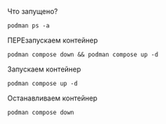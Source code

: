 Что запущено?
```shell
podman ps -a
```

ПЕРЕзапускаем контейнер
```shell
podman compose down && podman compose up -d
```
Запускаем контейнер
```shell
podman compose up -d
```

Останавливаем контейнер
```shell
podman compose down
```